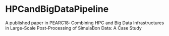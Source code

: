 # HPCandBigDataPipeline
A published paper in PEARC18: Combining HPC and Big Data Infrastructures in Large-Scale Post-Processing of SimulaBon Data: A Case Study

